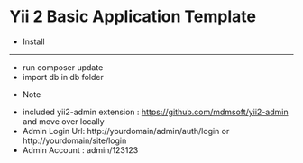 Yii 2 Basic Application Template
================================

* Install 
-------------
-  run composer update
- import db in db folder

* Note 
- included yii2-admin extension : https://github.com/mdmsoft/yii2-admin and move over locally
- Admin Login Url: http://yourdomain/admin/auth/login or http://yourdomain/site/login
- Admin Account : admin/123123
